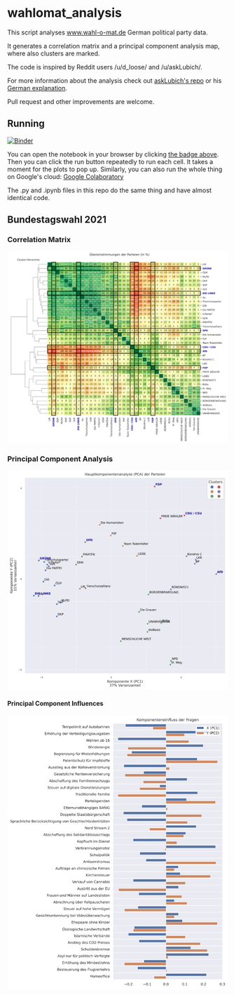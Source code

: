 # wahlomat_analysis

This script analyses www.wahl-o-mat.de German political party data.

It generates a correlation matrix and a principal component analysis map, where also clusters are marked.

The code is inspired by Reddit users /u/d_loose/ and /u/askLubich/.

For more information about the analysis check out [askLubich's repo](https://github.com/askLubich/Wahl-O-Mat-EU-2019) or his [German explanation](https://www.reddit.com/r/de/comments/bqubdv/wahlomat_analyse_zur_euparlamentswahl_2019_oc/eo7zmaq/).

Pull request and other improvements are welcome.

## Running

[![Binder](https://mybinder.org/badge_logo.svg)](https://mybinder.org/v2/gh/microraptor/wahlomat_analysis/HEAD?filepath=wahlomat_analysis.ipynb)

You can open the notebook in your browser by clicking [the badge above](https://mybinder.org/v2/gh/microraptor/wahlomat_analysis/HEAD?filepath=wahlomat_analysis.ipynb). Then you can click the run button repeatedly to run each cell. It takes a moment for the plots to pop up. Similarly, you can also run the whole thing on Google's cloud: [Google Colaboratory](https://colab.research.google.com/)

The .py and .ipynb files in this repo do the same thing and have almost identical code.

## Bundestagswahl 2021

### Correlation Matrix

![Correlation Matrix](bundestagswahl2021_c_matrix.svg)

### Principal Component Analysis

![Principal Component Analysis](bundestagswahl2021_pca_map.svg)

#### Principal Component Influences

![Principal Component Influences](bundestagswahl2021_pca_influences.svg)
